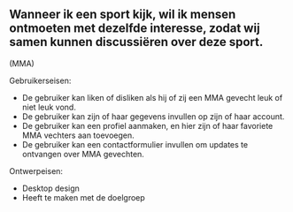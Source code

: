 ## Wanneer ik een sport kijk, wil ik mensen ontmoeten met dezelfde interesse, zodat wij samen kunnen discussiëren over deze sport.

(MMA)

Gebruikerseisen:
* De gebruiker kan liken of disliken als hij of zij een MMA gevecht leuk of niet leuk vond.
* De gebruiker kan zijn of haar gegevens invullen op zijn of haar account.
* De gebruiker kan een profiel aanmaken, en hier zijn of haar favoriete MMA vechters aan toevoegen.
* De gebruiker kan een contactformulier invullen om updates te ontvangen over MMA gevechten.

Ontwerpeisen:
* Desktop design
* Heeft te maken met de doelgroep
